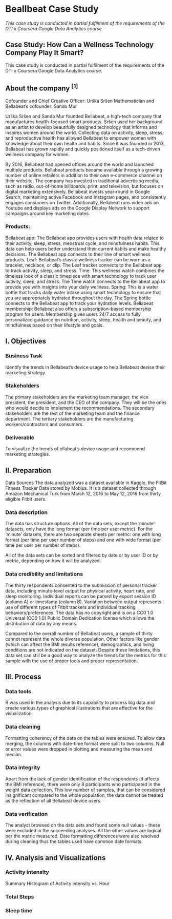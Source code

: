 # Beallbeat Case Study
*This case study is conducted in partial fulfilment of the requirements of the  DTI x Coursera Google Data Analytics course.*
## Case Study: How Can a Wellness Technology Company Play It Smart?

This case study is conducted in partial fulfilment of the requirements of the 
DTI x Coursera Google Data Analytics course.


## About the company <sup>[1]<sup>
Cofounder and Chief Creative Officer: Urška Sršen
Mathematician and Bellabeat’s cofounder: Sando Mur

Urška Sršen and Sando Mur founded Bellabeat, a high-tech company that manufactures health-focused smart products. Sršen used her background as an artist to develop beautifully designed technology that informs and inspires women around the world. Collecting data on activity, sleep, stress, and reproductive health has allowed Bellabeat to empower women with knowledge about their own health and habits. Since it was founded in 2013, Bellabeat has grown rapidly and quickly positioned itself as a tech-driven wellness company for women.

By 2016, Bellabeat had opened offices around the world and launched multiple products. Bellabeat products became available through a growing number of online retailers in addition to their own e-commerce channel on their website. The company has invested in traditional advertising media, such as radio, out-of-home billboards, print, and television, but focuses
on digital marketing extensively. Bellabeat invests year-round in Google Search, maintaining active Facebook and Instagram pages, and consistently engages consumers on Twitter. Additionally, Bellabeat runs video ads on Youtube and displays ads on the Google Display Network to support campaigns around key marketing dates.

### Products:
Bellabeat app: The Bellabeat app provides users with health data related to their activity, sleep, stress, menstrual cycle, and mindfulness habits. This data can help users better understand their current habits and make healthy decisions. The Bellabeat app connects to their line of smart wellness products.
Leaf: Bellabeat’s classic wellness tracker can be worn as a bracelet, necklace, or clip. The Leaf tracker connects to the Bellabeat app to track activity, sleep, and stress.
Time: This wellness watch combines the timeless look of a classic timepiece with smart technology to track user activity, sleep, and stress. The Time watch connects to the Bellabeat app to provide you with insights into your daily wellness.
Spring: This is a water bottle that tracks daily water intake using smart technology to ensure that you are appropriately hydrated throughout the day. The Spring bottle connects to the Bellabeat app to track your hydration levels.
Bellabeat membership: Bellabeat also offers a subscription-based membership program for users. Membership gives users 24/7 access to fully personalized guidance on nutrition, activity, sleep, health and beauty, and mindfulness based on their lifestyle and goals.



## I. Objectives
### Business Task
Identify the trends in Bellabeat’s device usage to help Bellabeat devise their marketing strategy.
### Stakeholders
The primary stakeholders are the marketing team manager, the vice president, the president, and the CEO of the company. They will be the ones who would decide to implement the recommendations. The secondary stakeholders are the rest of the marketing team and the finance department. The tertiary stakeholders are the manufacturing workers/contractors and consumers.
### Deliverable
To visualize the trends of ellabeat’s device usage and recommend marketing strategies.

## II. Preparation
Data Sources
The data analyzed was a dataset available in Kaggle, the FitBit Fitness Tracker Data stored by Mobius. It is a dataset collected through Amazon Mechanical Turk from March 12, 2016 to May 12, 2016 from thirty eligible Fitbit users. 

### Data description
The data has structure options. All of the data sets, except the ‘minute’ datasets, only have the long format (per time per user metric). For the ‘minute’ datasets, there are two separate sheets per metric: one with long format (per time per user number of steps) and one with wide format (per time per user per number of steps).
		
All of the data sets can be sorted and filtered by date or by user ID or by metric, depending on how it will be analyzed.

### Data credibility and limitations
The thirty respondents consented to the submission of personal tracker data, including minute-level output for physical activity, heart rate, and sleep monitoring. Individual reports can be parsed by export session ID (column A) or timestamp (column B). Variation between output represents use of different types of Fitbit trackers and individual tracking behaviors/preferences. The data has no copyright and is on a CC0 1.0 Universal (CC0 1.0) Public Domain Dedication license which allows the distribution of data by any means.

Compared to the overall number of Bellabeat users, a sample of thirty cannot represent the whole diverse population. Other factors like gender (which can affect the BMI results reference), demographics, and living conditions are not indicated on the dataset. Despite these limitations, this data set can still be a good way to analyze  the trends for the metrics for this sample with the use of proper tools and proper representation.


## III. Process
### Data tools
R was used in the analysis due to its capability to process big data and create various types of graphical illustrations that are effective for the visualization.

### Data cleaning
Formatting coherency of the data on the tables were ensured. To allow data merging, the columns with date-time format were split to two columns.
Null or error values were dropped in plotting and measuring the mean and median.

### Data integrity
Apart from the lack of gender identification of the respondents (it affects the BMI reference), there were only 8 participants who participated in the weight data collection. This low number of samples, that can be considered insignificant compared to the whole population, the data cannot be treated as the reflection of all Bellabeat device users.

### Data verification
The analyst browsed on the data sets and found some null values - these were excluded in the succeeding analyses. All the other values are logical per the metric measured. Date formatting differences were also resolved during cleaning thus the tables used have common date formats.

## IV. Analysis and Visualizations
### Activity intensity
Summary
Histogram of Activity intensity vs. Hour


### Total Steps

### Sleep time
